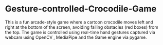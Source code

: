 # Gesture-controlled-Crocodile-Game
This is a fun arcade-style game where a cartoon crocodile moves left and right at the bottom of the screen, avoiding falling obstacles (red boxes) from the top. The game is controlled using real-time hand gestures captured via webcam using OpenCV , MediaPipe and the Game engine via pygame.
